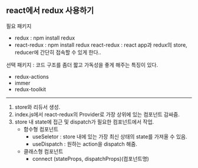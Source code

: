 ## react에서 redux 사용하기

필요 패키지

- redux : npm install redux
- react-redux : npm install redux react-redux : react app과 redux의 store, reducer에 간단히 접속할 수 있게 한다..

선택 패키지 : 코드 구조를 좀더 짧고 가독성을 좋게 해주는 특징이 있다.

- redux-actions
- immer
- redux-toolkit

---

1. store와 리듀서 생성.
2. index.js에서 react-redux의 Provider로 가장 상위에 있는 컴포넌트 감싸줌.
3. store 내 state에 접근 및 dispatch가 필요한 컴포넌트에서 작업.
   - 함수형 컴포넌트
     - useSeletor : store 내에 있는 가장 최신 상태의 state를 가져올 수 있음.
     - useDispatch : 원하는 action을 dispatch 해줌.
   - 클래스형 컴포넌트
     - connect (stateProps, dispatchProps)(컴포넌트명)
